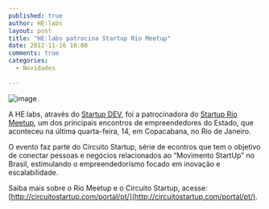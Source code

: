 ```yaml
---
published: true
author: HE:labs
layout: post
title: "HE:labs patrocina Startup Rio Meetup"
date: 2012-11-16 10:00
comments: true
categories:
  - Novidades
     
---
```


![image](/blog/images/posts/2012-11-16/startupriomeetup.jpg)

A HE:labs, através do [Startup DEV](http://startupdev.com.br/), foi a patrocinadora do [Startup Rio Meetup](http://circuitostartup.com/portal/pt/rio), um dos principais encontros de empreendedores do Estado, que aconteceu na última quarta-feira, 14, em Copacabana, no Rio de Janeiro.

O evento faz parte do Circuito Startup, série de econtros que tem o objetivo  de conectar pessoas e negócios relacionados ao “Movimento StartUp” no Brasil, estimulando o empreendedorismo focado em inovação e escalabilidade.

Saiba mais sobre o Rio Meetup e o Circuito Startup, acesse: [http://circuitostartup.com/portal/pt/](http://circuitostartup.com/portal/pt/).



